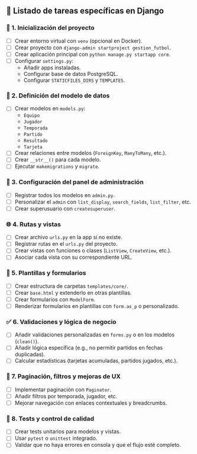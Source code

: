 ## 🔧 Listado de tareas específicas en Django

### 📁 1. Inicialización del proyecto
- [ ] Crear entorno virtual con `venv` (opcional en Docker).
- [ ] Crear proyecto con `django-admin startproject gestion_futbol`.
- [ ] Crear aplicación principal con `python manage.py startapp core`.
- [ ] Configurar `settings.py`:
  - Añadir apps instaladas.
  - Configurar base de datos PostgreSQL.
  - Configurar `STATICFILES_DIRS` y `TEMPLATES`.

### 🧩 2. Definición del modelo de datos
- [ ] Crear modelos en `models.py`:
  - `Equipo`
  - `Jugador`
  - `Temporada`
  - `Partido`
  - `Resultado`
  - `Tarjeta`
- [ ] Crear relaciones entre modelos (`ForeignKey`, `ManyToMany`, etc.).
- [ ] Crear `__str__()` para cada modelo.
- [ ] Ejecutar `makemigrations` y `migrate`.

### 🔐 3. Configuración del panel de administración
- [ ] Registrar todos los modelos en `admin.py`.
- [ ] Personalizar el `admin` con `list_display`, `search_fields`, `list_filter`, etc.
- [ ] Crear superusuario con `createsuperuser`.

### 🌐 4. Rutas y vistas
- [ ] Crear archivo `urls.py` en la app si no existe.
- [ ] Registrar rutas en el `urls.py` del proyecto.
- [ ] Crear vistas con funciones o clases (`ListView`, `CreateView`, etc.).
- [ ] Asociar cada vista con su correspondiente URL.

### 📝 5. Plantillas y formularios
- [ ] Crear estructura de carpetas `templates/core/`.
- [ ] Crear `base.html` y extenderlo en otras plantillas.
- [ ] Crear formularios con `ModelForm`.
- [ ] Renderizar formularios en plantillas con `form.as_p` o personalizado.

### ✅ 6. Validaciones y lógica de negocio
- [ ] Añadir validaciones personalizadas en `forms.py` o en los modelos (`clean()`).
- [ ] Añadir lógica específica (e.g., no permitir partidos en fechas duplicadas).
- [ ] Calcular estadísticas (tarjetas acumuladas, partidos jugados, etc.).

### 🔄 7. Paginación, filtros y mejoras de UX
- [ ] Implementar paginación con `Paginator`.
- [ ] Añadir filtros por temporada, jugador, etc.
- [ ] Mejorar navegación con enlaces contextuales y breadcrumbs.

### 🔧 8. Tests y control de calidad
- [ ] Crear tests unitarios para modelos y vistas.
- [ ] Usar `pytest` o `unittest` integrado.
- [ ] Validar que no haya errores en consola y que el flujo esté completo.
